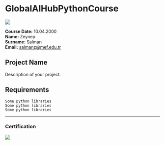 # GlobalAIHubPythonCourse
![](img/logo.png)

**Course Date:** 10.04.2000  
**Name:** Zeynep  
**Surname:** Salman  
**Email:** salmanz@mef.edu.tr  

## Project Name
Description of your project.

## Requirements
```
Some python libraries
Some python libraries
Some python libraries
```
---

### Certification
![](img/certificate_ex.png)

